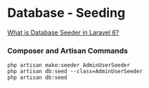 # Database - Seeding

[What is Database Seeder in Laravel 6?](https://www.itsolutionstuff.com/post/what-is-database-seeder-in-laravel-6example.html)

### Composer and Artisan Commands
```shell script
php artisan make:seeder AdminUserSeeder
php artisan db:seed --class=AdminUserSeeder
php artisan db:seed
```

